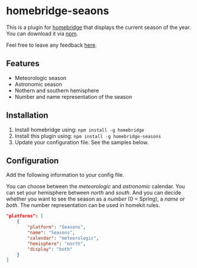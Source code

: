 # homebridge-seaons

This is a plugin for [homebridge](https://github.com/nfarina/homebridge) that displays the current season of the year. You can download it via [npm](https://www.npmjs.com/package/homebridge-seasons).

Feel free to leave any feedback [here](https://github.com/naofireblade/homebridge-seasons/issues).

## Features

- Meteorologic season
- Astronomic season
- Nothern and southern hemisphere
- Number and name representation of the season

## Installation

1. Install homebridge using: `npm install -g homebridge`
2. Install this plugin using: `npm install -g homebridge-seasons`
3. Update your configuration file. See the samples below.

## Configuration

Add the following information to your config file.

You can choose between the *meteorologic* and *astronomic* calendar.
You can set your hemisphere between *north* and *south*.
And you can decide whether you want to see the season as a *number* (0 = Spring), a *name* or *both*. The number representation can be used in homekit rules.


```json
"platforms": [
	{
		"platform": "Seasons",
		"name": "Seasons",
		"calendar": "meteorologic",
		"hemisphere": "north",
		"display": "both"
	}
]
```
